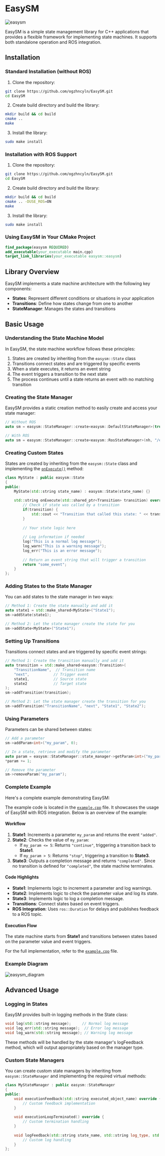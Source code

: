 # EasySM
![easysm](https://github.com/user-attachments/assets/d72b760f-e9bd-4885-9c51-770b0b400958)


EasySM is a simple state management library for C++ applications that provides a flexible framework for implementing state machines. It supports both standalone operation and ROS integration.

## Installation

### Standard Installation (without ROS)
1. Clone the repository:
```sh
git clone https://github.com/ogzhncyln/EasySM.git
cd EasySM
```
    
2. Create build directory and build the library:
```sh
mkdir build && cd build
cmake ..
make
```

3. Install the library:
```sh
sudo make install
```

### Installation with ROS Support
1. Clone the repository:
```sh
git clone https://github.com/ogzhncyln/EasySM.git
cd EasySM
```
    
2. Create build directory and build the library:
```sh
mkdir build && cd build
cmake .. -DUSE_ROS=ON
make
```

3. Install the library:
```sh
sudo make install
```

### Using EasySM in Your CMake Project
```cmake
find_package(easysm REQUIRED)
add_executable(your_executable main.cpp)
target_link_libraries(your_executable easysm::easysm)
```

## Library Overview
EasySM implements a state machine architecture with the following key components:
* **States**: Represent different conditions or situations in your application
* **Transitions**: Define how states change from one to another
* **StateManager**: Manages the states and transitions

## Basic Usage
### Understanding the State Machine Model
In EasySM, the state machine workflow follows these principles:

1. States are created by inheriting from the `easysm::State` class
2. Transitions connect states and are triggered by specific events
3. When a state executes, it returns an event string
4. The event triggers a transition to the next state
5. The process continues until a state returns an event with no matching transition

### Creating the State Manager
EasySM provides a static creation method to easily create and access your state manager:

```cpp
// Without ROS
auto sm = easysm::StateManager::create<easysm::DefaultStateManager>(true); // true enables logging

// With ROS
auto sm = easysm::StateManager::create<easysm::RosStateManager>(nh, "/execute_feedback");
```

### Creating Custom States
States are created by inheriting from the `easysm::State` class and implementing the [`onExecute()`](/home/oguzhan/crab_ws/src/easysm_test/src/main.cpp ) method:

```cpp
class MyState : public easysm::State 
{
public:
    MyState(std::string state_name) : easysm::State(state_name) {}
    
    std::string onExecute(std::shared_ptr<Transition> transition) override {
        // Check if state was called by a transition
        if(transition) {
            std::cout << "Transition that called this state: " << transition->getName() << std::endl;
        }
        
        // Your state logic here
        
        // Log information if needed
        log("This is a normal log message");
        log_warn("This is a warning message");
        log_err("This is an error message");
        
        // Return an event string that will trigger a transition
        return "some_event";
    }
};
```

### Adding States to the State Manager
You can add states to the state manager in two ways:

```cpp
// Method 1: Create the state manually and add it
auto state1 = std::make_shared<MyState>("State1");
sm->addState(state1);

// Method 2: Let the state manager create the state for you
sm->addState<MyState>("State1");
```

### Setting Up Transitions
Transitions connect states and are triggered by specific event strings:

```cpp
// Method 1: Create the transition manually and add it
auto transition = std::make_shared<easysm::Transition>(
    "TransitionName",  // Transition name
    "next",           // Trigger event
    state1,           // Source state
    state2            // Target state
);
sm->addTransition(transition);

// Method 2: Let the state manager create the transition for you
sm->addTransition("TransitionName", "next", "State1", "State2");
```

### Using Parameters
Parameters can be shared between states:

```cpp
// Add a parameter
sm->addParam<int>("my_param", 0);

// In a state, retrieve and modify the parameter
auto param = easysm::StateManager::state_manager->getParam<int>("my_param");
*param += 1;

// Remove the parameter
sm->removeParam("my_param");
```

### Complete Example
Here's a complete example demonstrating EasySM:

The example code is located in the [`example.cpp`](src/example.cpp) file. It showcases the usage of EasySM with ROS integration. Below is an overview of the example:

#### Workflow
1. **State1**: Increments a parameter `my_param` and returns the event `"added"`.
2. **State2**: Checks the value of `my_param`:
   - If `my_param <= 5`: Returns `"continue"`, triggering a transition back to **State1**.
   - If `my_param > 5`: Returns `"stop"`, triggering a transition to **State3**.
3. **State3**: Outputs a completion message and returns `"completed"`. Since no transition is defined for `"completed"`, the state machine terminates.

#### Code Highlights
- **State1**: Implements logic to increment a parameter and log warnings.
- **State2**: Implements logic to check the parameter value and log its state.
- **State3**: Implements logic to log a completion message.
- **Transitions**: Connect states based on event triggers.
- **ROS Integration**: Uses `ros::Duration` for delays and publishes feedback to a ROS topic.

#### Execution Flow
The state machine starts from **State1** and transitions between states based on the parameter value and event triggers.

For the full implementation, refer to the [`example.cpp`](src/example.cpp) file.

### Example Diagram
![easysm_diagram](https://github.com/user-attachments/assets/9b943a21-ecab-4288-b62f-d733bd4c0f6f)

## Advanced Usage

### Logging in States
EasySM provides built-in logging methods in the State class:

```cpp
void log(std::string message);     // Normal log message
void log_err(std::string message);  // Error log message
void log_warn(std::string message); // Warning log message
```

These methods will be handled by the state manager's logFeedback method, which will output appropriately based on the manager type.

### Custom State Managers
You can create custom state managers by inheriting from `easysm::StateManager` and implementing the required virtual methods:

```cpp
class MyStateManager : public easysm::StateManager
{
public:
    void executionFeedback(std::string executed_object_name) override {
        // Custom feedback implementation
    }
    
    void executionLoopTerminated() override {
        // Custom termination handling
    }
    
    void logFeedback(std::string state_name, std::string log_type, std::string data) override {
        // Custom log handling
    }
};
```

